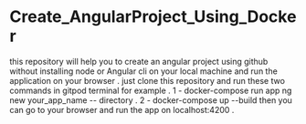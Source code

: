 # Create_AngularProject_Using_Docker
 this repository will help you to create an angular project using github without installing node or Angular cli on your local machine
 and run the application on your browser .
 just clone this repository and run these two commands in gitpod terminal for example .
1 - docker-compose run app ng new your_app_name -- directory .
2 - docker-compose up --build
 then you can go to your browser and run the app on localhost:4200 .
